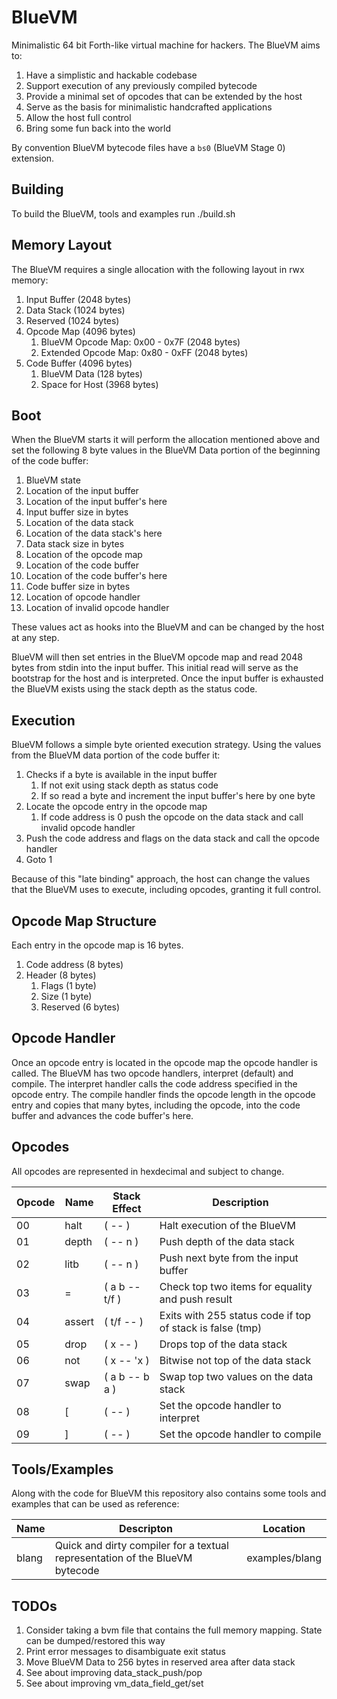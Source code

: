 # BlueVM

Minimalistic 64 bit Forth-like virtual machine for hackers. The BlueVM aims to:

1. Have a simplistic and hackable codebase
1. Support execution of any previously compiled bytecode
1. Provide a minimal set of opcodes that can be extended by the host
1. Serve as the basis for minimalistic handcrafted applications
1. Allow the host full control
1. Bring some fun back into the world

By convention BlueVM bytecode files have a `bs0` (BlueVM Stage 0) extension.

## Building

To build the BlueVM, tools and examples run ./build.sh

## Memory Layout

The BlueVM requires a single allocation with the following layout in rwx memory:

1. Input Buffer (2048 bytes)
1. Data Stack (1024 bytes)
1. Reserved (1024 bytes)
1. Opcode Map (4096 bytes)
   1. BlueVM Opcode Map: 0x00 - 0x7F (2048 bytes)
   1. Extended Opcode Map: 0x80 - 0xFF (2048 bytes)
1. Code Buffer (4096 bytes)
   1. BlueVM Data (128 bytes)
   1. Space for Host (3968 bytes)

## Boot

When the BlueVM starts it will perform the allocation mentioned above and set the following 8 byte values in the
BlueVM Data portion of the beginning of the code buffer:

1. BlueVM state
1. Location of the input buffer
1. Location of the input buffer's here
1. Input buffer size in bytes
1. Location of the data stack
1. Location of the data stack's here
1. Data stack size in bytes
1. Location of the opcode map
1. Location of the code buffer
1. Location of the code buffer's here
1. Code buffer size in bytes
1. Location of opcode handler
1. Location of invalid opcode handler

These values act as hooks into the BlueVM and can be changed by the host at any step.

BlueVM will then set entries in the BlueVM opcode map and read 2048 bytes from stdin into the input buffer. This
initial read will serve as the bootstrap for the host and is interpreted. Once the input buffer is exhausted the
BlueVM exists using the stack depth as the status code.

## Execution

BlueVM follows a simple byte oriented execution strategy. Using the values from the BlueVM data portion of the code
buffer it:

1. Checks if a byte is available in the input buffer
   1. If not exit using stack depth as status code
   1. If so read a byte and increment the input buffer's here by one byte
1. Locate the opcode entry in the opcode map
   1. If code address is 0 push the opcode on the data stack and call invalid opcode handler
1. Push the code address and flags on the data stack and call the opcode handler
1. Goto 1

Because of this "late binding" approach, the host can change the values that the BlueVM uses to execute, including
opcodes, granting it full control.

## Opcode Map Structure

Each entry in the opcode map is 16 bytes.

1. Code address (8 bytes)
1. Header (8 bytes)
   1. Flags (1 byte)
   1. Size (1 byte)
   1. Reserved (6 bytes)

## Opcode Handler

Once an opcode entry is located in the opcode map the opcode handler is called. The BlueVM has two opcode handlers,
interpret (default) and compile. The interpret handler calls the code address specified in the opcode entry. The
compile handler finds the opcode length in the opcode entry and copies that many bytes, including the opcode, into
the code buffer and advances the code buffer's here.

## Opcodes

All opcodes are represented in hexdecimal and subject to change.

| Opcode | Name | Stack Effect | Description |
|----|----|----|----|
| 00 | halt | ( -- ) | Halt execution of the BlueVM |
| 01 | depth | ( -- n ) | Push depth of the data stack |
| 02 | litb | ( -- n ) | Push next byte from the input buffer |
| 03 | = | ( a b -- t/f ) | Check top two items for equality and push result |
| 04 | assert | ( t/f -- ) | Exits with 255 status code if top of stack is false (tmp) |
| 05 | drop | ( x -- ) | Drops top of the data stack |
| 06 | not | ( x -- 'x ) | Bitwise not top of the data stack |
| 07 | swap | ( a b -- b a ) | Swap top two values on the data stack |
| 08 | [ | ( -- ) | Set the opcode handler to interpret |
| 09 | ] | ( -- ) | Set the opcode handler to compile |

## Tools/Examples

Along with the code for BlueVM this repository also contains some tools and examples that can be used as reference:

| Name | Descripton | Location |
|----|----|----|
| blang | Quick and dirty compiler for a textual representation of the BlueVM bytecode | examples/blang |

## TODOs

1. Consider taking a bvm file that contains the full memory mapping. State can be dumped/restored this way
1. Print error messages to disambiguate exit status
1. Move BlueVM Data to 256 bytes in reserved area after data stack
1. See about improving data_stack_push/pop
1. See about improving vm_data_field_get/set
